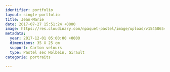 ```yaml
---
identifier: portfolio
layout: single-portfolio
title: Jean-Marie
date: 2017-07-27 15:51:24 +0000
image: https://res.cloudinary.com/npaquet-pastel/image/upload/v1545065496/DSC01989-2.jpg
metadata:
  year: 2017-12-01 05:00:00 +0000
  dimensions: 35 X 25 cm
  support: Carton velours
  type: Pastel sec Holbein, Girault
categorie: portraits

---
```

